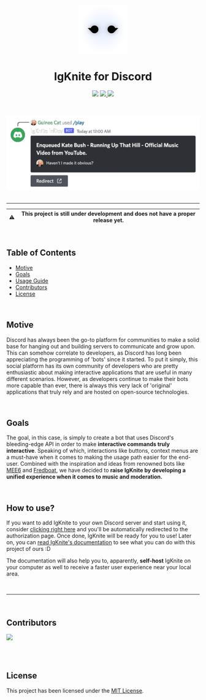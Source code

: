 <div align="center">

<br>
<img src="static/logo_circle.png" width="128">
<br>

# IgKnite for Discord
<img src="https://img.shields.io/github/license/IgKniteDev/IgKnite?color=black&logo=github&style=for-the-badge">
<a aria-label="Join the community on Discord" href="https://discord.gg/ftVPgrw54A" target="_blank">
    <img src="https://img.shields.io/badge/Join%20the%20community-black.svg?style=for-the-badge&logo=Discord">
</a>
<a aria-label="Inject to your Discord server" href="https://discord.com/api/oauth2/authorize?client_id=1016637486702792735&permissions=1505385246135&scope=bot%20applications.commands" target="_blank">
    <img src="https://img.shields.io/badge/-Inject%20to%20Server-black?style=for-the-badge&logo=Discord">
</a>

<br><br>
<img src="static/play_command_demo.png" width="600">
<br><br>

---

:warning: | This project is still under development and does not have a proper release yet.
---|---

</div>

<br>

## Table of Contents

- [Motive](#motive)
- [Goals](#goals)
- [Usage Guide](#how-to-use)
- [Contributors](#contributors)
- [License](#license)

<br>

## Motive

Discord has always been the go-to platform for communities to make a solid base for hanging out and building servers to communicate and grow upon. This can somehow correlate to developers, as Discord has long been appreciating the programming of 'bots' since it started. To put it simply, this social platform has its own community of developers who are pretty enthusiastic about making interactive applications that are useful in many different scenarios. However, as developers continue to make their bots more capable than ever, there is always this very lack of 'original' applications that truly rely and are hosted on open-source technologies. 

<br>

## Goals

The goal, in this case, is simply to create a bot that uses Discord's bleeding-edge API in order to make **interactive commands truly interactive**. Speaking of which, interactions like buttons, context menus are a must-have when it comes to making the usage path easier for the end-user. Combined with the inspiration and ideas from renowned bots like [MEE6](https://mee6.xyz) and [Fredboat](https://fredboat.com), we have decided to **raise IgKnite by developing a unified experience when it comes to music and moderation.** 

<br>

## How to use?

If you want to add IgKnite to your own Discord server and start using it, consider [clicking right here](https://discord.com/api/oauth2/authorize?client_id=1016637486702792735&permissions=1505385246135&scope=bot%20applications.commands) and you'll be automatically redirected to the authorization page. Once done, IgKnite will be ready for you to use! Later on, you can [read IgKnite's documentation](https://github.com/IgKniteDev/documentation) to see what you can do with this project of ours :D

The documentation will also help you to, apparently, **self-host** IgKnite on your computer as well to receive a faster user experience near your local area.

<br>

---

<br>

## Contributors

<a href="https://github.com/IgKniteDev/IgKnite/graphs/contributors">
  <img src="https://contrib.rocks/image?repo=IgKniteDev/IgKnite" />
</a>

<br><br>

## License

This project has been licensed under the [MIT License](LICENSE).